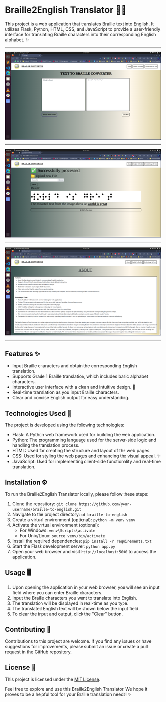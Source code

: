 # Braille2English Translator 📖🔠

This project is a web application that translates Braille text into English. It utilizes Flask, Python, HTML, CSS, and JavaScript to provide a user-friendly interface for translating Braille characters into their corresponding English alphabet. ✨

***
![Home](templates/ScreenShots/home.png)
***
![Ouput-Image](templates/ScreenShots/upload.png)
***

![About](templates/ScreenShots/about.png)
***

## Features ✨

- Input Braille characters and obtain the corresponding English translation.
- Supports Grade 1 Braille translation, which includes basic alphabet characters.
- Interactive user interface with a clean and intuitive design. 🌈
- Real-time translation as you input Braille characters.
- Clear and concise English output for easy understanding.

## Technologies Used 🚀

The project is developed using the following technologies:

- Flask: A Python web framework used for building the web application.
- Python: The programming language used for the server-side logic and handling the translation process.
- HTML: Used for creating the structure and layout of the web pages.
- CSS: Used for styling the web pages and enhancing the visual appeal. ✨
- JavaScript: Used for implementing client-side functionality and real-time translation.

## Installation ⚙️

To run the Braille2English Translator locally, please follow these steps:

1. Clone the repository: `git clone https://github.com/your-username/braille-to-english.git`
2. Navigate to the project directory: `cd braille-to-english`
3. Create a virtual environment (optional): `python -m venv venv`
4. Activate the virtual environment (optional):
   - For Windows: `venv\Scripts\activate`
   - For Unix/Linux: `source venv/bin/activate`
5. Install the required dependencies: `pip install -r requirements.txt`
6. Start the Flask development server: `python app.py`
7. Open your web browser and visit `http://localhost:5000` to access the application.

## Usage 🖥️

1. Upon opening the application in your web browser, you will see an input field where you can enter Braille characters.
2. Input the Braille characters you want to translate into English.
3. The translation will be displayed in real-time as you type.
4. The translated English text will be shown below the input field.
5. To clear the input and output, click the "Clear" button.

## Contributing 🤝

Contributions to this project are welcome. If you find any issues or have suggestions for improvements, please submit an issue or create a pull request in the GitHub repository.

## License 📜

This project is licensed under the [MIT License](LICENSE).

Feel free to explore and use this Braille2English Translator. We hope it proves to be a helpful tool for your Braille translation needs! ✨
